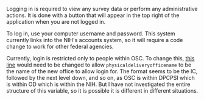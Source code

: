 ﻿Logging in is required to view any survey data or perform any administrative actions.
It is done with a button that will appear in the top right of the application when you are not logged in.

To log in, use your computer username and password.
This system currently links into the NIH's accounts system,
so it will require a code change to work for other federal agencies.

Currently, login is restricted only to people within OSC.
To change this, [this line](https://github.com/NIH-CIF/FedSurvey/blob/main/FedSurvey/Services/AuthenticationService.cs#L53)
would need to be changed to allow `physicaldeliveryofficename` to be the name of the new office to allow login for.
The format seems to be the IC, followed by the next level down, and so on, as OSC is within DPCPSI which is within OD which is
within the NIH.
But I have not investigated the entire structure of this variable, so it is possible it is different in different situations.